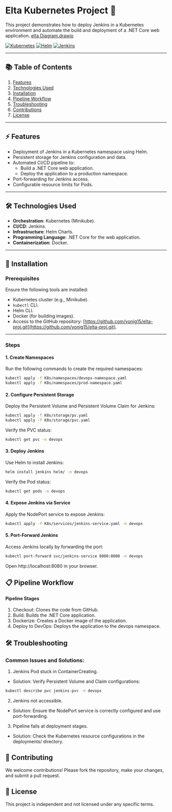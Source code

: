 # **Elta Kubernetes Project 🚀**

This project demonstrates how to deploy Jenkins in a Kubernetes environment and automate the build and deployment of a .NET Core web application.
[elta Diagram.drawio](https://drive.google.com/file/d/1R77oj6p-_qPXHM5BkxuXg1_ACz3zHnth/view?usp=sharing)


[![Kubernetes](https://img.shields.io/badge/Kubernetes-v1.22+-blue.svg)](https://kubernetes.io/)
[![Helm](https://img.shields.io/badge/Helm-v3.9+-blue.svg)](https://helm.sh/)
[![Jenkins](https://img.shields.io/badge/Jenkins-2.479.1-blue.svg)](https://www.jenkins.io/)

---

## 📚 **Table of Contents**
1. [Features](#features)
2. [Technologies Used](#technologies-used)
3. [Installation](#installation)
4. [Pipeline Workflow](#pipeline-workflow)
5. [Troubleshooting](#troubleshooting)
6. [Contributions](#contributions)
7. [License](#license)

---

## <a name="features"></a>⚡ **Features**
- Deployment of Jenkins in a Kubernetes namespace using Helm.
- Persistent storage for Jenkins configuration and data.
- Automated CI/CD pipeline to:
  - Build a .NET Core web application.
  - Deploy the application to a production namespace.
- Port-forwarding for Jenkins access.
- Configurable resource limits for Pods.

---

## <a name="technologies-used"></a>🛠️ **Technologies Used**
- **Orchestration**: Kubernetes (Minikube).
- **CI/CD**: Jenkins.
- **Infrastructure**: Helm Charts.
- **Programming Language**: .NET Core for the web application.
- **Containerization**: Docker.

---

## <a name="installation"></a>🔧 **Installation**

### **Prerequisites**
Ensure the following tools are installed:
- Kubernetes cluster (e.g., Minikube).
- `kubectl` CLI.
- Helm CLI.
- Docker (for building images).
- Access to the GitHub repository: [https://github.com/yonig15/elta-proj.git](https://github.com/yonig15/elta-proj.git).

---

### **Steps**

#### 1. Create Namespaces
Run the following commands to create the required namespaces:
```bash
kubectl apply -f K8s/namespaces/devops-namespace.yaml
kubectl apply -f K8s/namespaces/prod-namespace.yaml
```

#### 2. Configure Persistent Storage
Deploy the Persistent Volume and Persistent Volume Claim for Jenkins:

```bash
kubectl apply -f K8s/storage/pv.yaml
kubectl apply -f K8s/storage/pvc.yaml
```
Verify the PVC status:

```bash
kubectl get pvc -n devops
```
#### 3. Deploy Jenkins
Use Helm to install Jenkins:

```bash
helm install jenkins helm/ -n devops
```
Verify the Pod status:

```bash
kubectl get pods -n devops
```

#### 4. Expose Jenkins via Service
Apply the NodePort service to expose Jenkins:

```bash
kubectl apply -f K8s/services/jenkins-service.yaml -n devops
```

#### 5. Port-Forward Jenkins
Access Jenkins locally by forwarding the port:

```bash
kubectl port-forward svc/jenkins-service 8080:8080 -n devops
```

Open http://localhost:8080 in your browser.

## <a name="pipeline-workflow"></a>📋 Pipeline Workflow
#### Pipeline Stages
1. Checkout: Clones the code from GitHub.
2. Build: Builds the .NET Core application.
3. Dockerize: Creates a Docker image of the application.
4. Deploy to DevOps: Deploys the application to the devops namespace.

## <a name="troubleshooting"></a>🛠️ Troubleshooting
### Common Issues and Solutions:
1. Jenkins Pod stuck in ContainerCreating.

* Solution: Verify Persistent Volume and Claim configurations:
```bash
kubectl describe pvc jenkins-pvc -n devops
```
2. Jenkins not accessible.
  * Solution: Ensure the NodePort service is correctly configured and use port-forwarding.
3. Pipeline fails at deployment stages.
  * Solution: Check the Kubernetes resource configurations in the deployments/ directory.

## <a name="contributing"></a>👥 Contributing
We welcome contributions! Please fork the repository, make your changes, and submit a pull request.

## <a name="license"></a>📄 License
This project is independent and not licensed under any specific terms.
